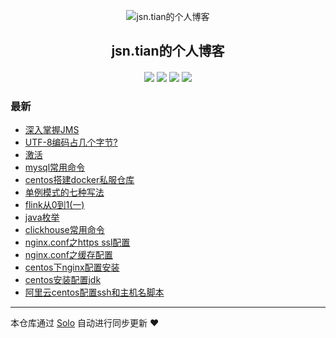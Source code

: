 <p align="center"><img alt="jsn.tian的个人博客" src="https://static.b3log.org/images/brand/solo-32.png"></p><h2 align="center">
jsn.tian的个人博客
</h2>

<h4 align="center"></h4>
<p align="center"><a title="jsn.tian的个人博客" target="_blank" href="https://github.com/jsntian/solo-blog"><img src="https://img.shields.io/github/last-commit/jsntian/solo-blog.svg?style=flat-square&color=FF9900"></a>
<a title="GitHub repo size in bytes" target="_blank" href="https://github.com/jsntian/solo-blog"><img src="https://img.shields.io/github/repo-size/jsntian/solo-blog.svg?style=flat-square"></a>
<a title="Solo Version" target="_blank" href="https://github.com/b3log/solo/releases"><img src="https://img.shields.io/badge/solo-3.6.4-f1e05a.svg?style=flat-square&color=blueviolet"></a>
<a title="Hits" target="_blank" href="https://github.com/b3log/hits"><img src="https://hits.b3log.org/jsntian/solo-blog.svg"></a></p>

### 最新

* [深入掌握JMS](https://www.jsntian.com/articles/2019/10/08/1570520131522.html)
* [UTF-8编码占几个字节?](https://www.jsntian.com/articles/2019/09/24/1569316448973.html)
* [激活](https://www.jsntian.com/articles/2019/09/23/1569213644914.html)
* [mysql常用命令](https://www.jsntian.com/articles/2019/09/21/1569053131380.html)
* [centos搭建docker私服仓库](https://www.jsntian.com/articles/2019/08/31/1567233385867.html)
* [单例模式的七种写法](https://www.jsntian.com/articles/2019/08/30/1567156578954.html)
* [flink从0到1(一)](https://www.jsntian.com/articles/2019/08/28/1566960428227.html)
* [java枚举](https://www.jsntian.com/articles/2019/08/26/1566798612900.html)
* [clickhouse常用命令](https://www.jsntian.com/articles/2019/08/23/1566544591583.html)
* [nginx.conf之https ssl配置](https://www.jsntian.com/articles/2019/08/22/1566472154626.html)
* [nginx.conf之缓存配置](https://www.jsntian.com/articles/2019/08/22/1566471443897.html)
* [centos下nginx配置安装](https://www.jsntian.com/articles/2019/08/22/1566469517608.html)
* [centos安装配置jdk](https://www.jsntian.com/articles/2019/08/22/1566460282263.html)
* [阿里云centos配置ssh和主机名脚本](https://www.jsntian.com/centos-shell)



---

本仓库通过 [Solo](https://github.com/b3log/solo) 自动进行同步更新 ❤️ 